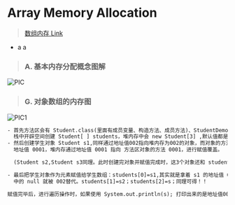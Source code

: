 # Array Memory Allocation
>[数组内存 Link](https://www.cnblogs.com/rookiemzl/p/10547089.html)
- a a
> ### A. 基本内存分配概念图解

![PIC](https://i.imgur.com/2ggv69i.png)

> ### G. 对象数组的内存图

![PIC1](https://img2018.cnblogs.com/blog/1269192/201903/1269192-20190319224041670-1907201387.png)
```html
- 首先方法区会有 Student.class(里面有成员变量、构造方法、成员方法)、StudentDemo.class(里面有 main函数)。main 方法执行，
  栈中开辟空间创建 Student[ ] students，堆内存中会 new Student[3] ,默认值都是 null,通过地址值001 指向栈。
- 然后创建学生对象 Student s1,同样通过地址值002指向堆内存为002的对象，而对象的方法(包括构造方法和成员方法)也有
  地址值 0001，堆内存通过地址值 0001 指向 方法区对象的方法 0001，进行赋值覆盖。

  (Student s2,Student s3同理。此时创建完对象并赋值完成时，这3个对象还和 students 数组没有关联。)

- 最后把学生对象作为元素赋值给学生数组：students[0]=s1,其实就是拿着 s1 的地址值 002 指向数组的第一个元素，数组
  中的 null 就被 002替代。students[1]=s2；students[2]=s；同理可得！！

赋值完毕后，进行遍历操作时，如果使用 System.out.println(s); 打印出来的是地址值001、002、003。
  ```
